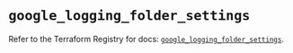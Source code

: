 # `google_logging_folder_settings`

Refer to the Terraform Registry for docs: [`google_logging_folder_settings`](https://registry.terraform.io/providers/hashicorp/google/6.45.0/docs/resources/logging_folder_settings).
